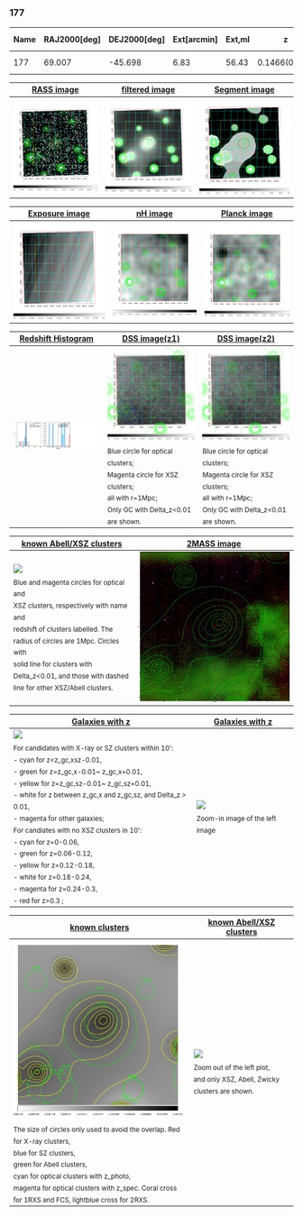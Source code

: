 <div STYLE="page-break-after: always;"></div>

### 177

|Name|RAJ2000[deg]|DEJ2000[deg] |Ext[arcmin]| Ext,ml | z | z_src| C|GC(XSZ,Delta_z<0.01)| GC(OPT,Delta_z<0.01)|GC| R_sig[arcmin] | R500[arcmin] | R500[Mpc]| CRsig[c/s] | CR500[c/s] |L500[1E44 erg/s]|F500[1E-12 erg/s/cm^2]| M500[1E14 Msun]|Tx[keV]|Cnt_sig|Beta|Rc[arcmin]|Comment|Alias|
|---|---|---|---|---|---|------|---|--------|---------|----------|---|---|---|---|---|---|---|---|---|---|---|---|---|---|
|177| 69.007| -45.698| 6.83| 56.43| 0.1466(0.007)| z1,| G| -| -| N, W| 10.262| 5.846| 0.900| 0.113(0.028)| 0.105(0.026)| 1.253(0.286)| 2.165(0.493)| 2.39(0.27)| 3.84(0.27)| 78.9| 0.879(-0.138+0.087)| 7.059(-1.229+0.948)| -| t339|

|[RASS image](../image/177/177_img.pdf)|[filtered image](../image/177/177_fil.pdf)|[Segment image](../image/177/177_seg.pdf)|
|-------------------|--------------------|-------------------|
| <img src="../image/177/177_img.png" width="300">  | <img src="../image/177/177_fil.png" width="300">   | <img src="../image/177/177_seg.png" width="300">  |

|[Exposure image](../image/177/177_mex.pdf)| [nH image](../image/177/177_nh.pdf)| [Planck image](../image/177/177_p.pdf)|
|-------------------|--------------------|-------------------|
|<img src="../image/177/177_mex.png" width="300">   | <img src="../image/177/177_nh.png" width="300">    | <img src="../image/177/177_p.png" width="300"> |

|[Redshift Histogram](../image/177/177_zg.pdf) | [DSS image(z1)](../image/177/177_dss_z1.pdf)      |  [DSS image(z2)](../image/177/177_dss_z2.pdf)    |
|-------------------|--------------------|-------------------|
|<img src="../image/177/177_zg.png" width="300"> |<img src="../image/177/177_dss_z1.png" width="300"> <sub><br>Blue circle for optical clusters; <br>Magenta circle for XSZ clusters; <br>all with r=1Mpc; <br>Only GC with Delta_z<0.01 are shown. </sub>| <img src="../image/177/177_dss_z2.png" width="300"><sub><br>Blue circle for optical clusters; <br>Magenta circle for XSZ clusters; <br>all with r=1Mpc; <br>Only GC with Delta_z<0.01 are shown. </sub> |

|[known Abell/XSZ clusters](../image/177/177_m.pdf) | [2MASS image](../image/177/177_2mass.pdf)      |
|-------------------|-------------------|
|<img src=../image/177/177_m.png width="300"> <br><sub>Blue and magenta circles for optical and <br>XSZ clusters, respectively with name and <br>redshift of clusters labelled. The <br>radius of circles are 1Mpc. Circles with <br>solid line for clusters with <br>Delta_z<0.01, and those with dashed <br>line for other XSZ/Abell clusters.        </sub>|<img src="../image/177/177_2mass.png" width="300">  |

|[Galaxies with z](../image/177/177_opt_ned.pdf) |[Galaxies with z](../image/177/177_opt_ned_zoom.pdf) |
|-------------------|-------------------|
| <img src=../image/177/177_opt_ned.png width="300"> <br><sub> For candidates with X-ray or SZ clusters within 10': <br> - cyan for z<z_gc,xsz-0.01, <br> - green for z=z_gc,x-0.01~ z_gc,x+0.01, <br> - yellow for z=z_gc,sz-0.01~ z_gc,sz+0.01, <br> - white for z between z_gc,x and z_gc,sz, and Delta_z > 0.01, <br> - magenta for other galaxies; <br>For candiates with no XSZ clusters in 10': <br> - cyan for z=0-0.06, <br> - green for z=0.06-0.12, <br> - yellow for z=0.12-0.18, <br> - white for z=0.18-0.24, <br> - magenta for z=0.24-0.3, <br> - red for z>0.3 ;  </sub>|<img src=../image/177/177_opt_ned_zoom.png width="300">  <br><sub> Zoom-in image of the left image</sub>|

|[known clusters](../image/177/177_gc.pdf) |[known Abell/XSZ clusters](../image/177/177_gc_large.pdf) |
|-------------------|-------------------|
| <img src=../image/177/177_gc.png width="300"> <br><sub> The size of circles only used to avoid the overlap. Red for X-ray clusters, <br> blue for SZ clusters, <br> green for Abell clusters, <br> cyan for optical clusters with z_photo, <br> magenta for optical clusters with z_spec. Coral cross for 1RXS and FCS, lightblue cross for 2RXS. </sub>|<img src=../image/177/177_gc_large.png width="300"> <br><sub> Zoom out of the left plot, <br> and only XSZ, Abell, Zwicky clusters are shown. </sub> |



